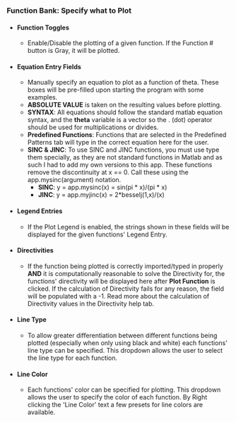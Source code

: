 ### **Function Bank: Specify what to Plot**
- #### **Function Toggles**
	- Enable/Disable the plotting of a given function. If the Function # button is Gray, it will be plotted.
- #### **Equation Entry Fields**
	- Manually specify an equation to plot as a function of theta. These boxes will be pre-filled upon starting the program with some examples.
	- **ABSOLUTE VALUE** is taken on the resulting values before plotting.
	- **SYNTAX**: All equations should follow the standard matlab equation syntax, and the **theta** variable is a vector so the . (dot) operator should be used for multiplications or divides.
	- **Predefined Functions**: Functions that are selected in the Predefined Patterns tab will type in the correct equation here for the user.
	- **SINC & JINC**: To use SINC and JINC functions, you must use type them specially, as they are not standard functions in Matlab and as such I had to add my own versions to this app. These functions remove the discontinuity at x == 0. Call these using the app.mysinc(argument) notation.
		- **SINC**: y = app.mysinc(x) = sin(pi * x)/(pi * x)
		- **JINC**: y = app.myjinc(x) = 2*besselj(1,x)/(x) 
- #### **Legend Entries**
	- If the Plot Legend is enabled, the strings shown in these fields will be displayed for the given functions' Legend Entry.
- #### **Directivities**
	- If the function being plotted is correctly imported/typed in properly **AND** it is computationally reasonable to solve the Directivity for, the functions' directivity will be displayed here after **Plot Function** is clicked. If the calculation of Directivity fails for any reason, the field will be populated with a -1. Read more about the calculation of Directivity values in the Directivity help tab.
- #### **Line Type**
	- To allow greater differentiation between different functions being plotted (especially when only using black and white) each functions' line type can be specified. This dropdown allows the user to select the line type for each function.
- #### **Line Color**
	- Each functions' color can be specified for plotting. This dropdown allows the user to specify the color of each function. By Right clicking the 'Line Color' text a few presets for line colors are available.